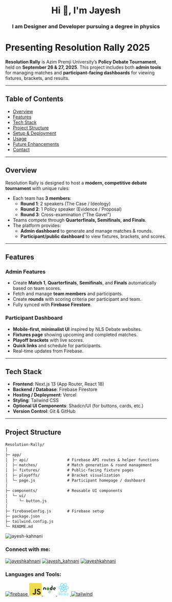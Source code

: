 <h1 align="center">Hi 👋, I'm Jayesh</h1>
<h3 align="center">I am Designer and Developer pursuing a degree in physics</h3>


# Presenting Resolution Rally 2025

**Resolution Rally** is Azim Premji University’s **Policy Debate Tournament**, held on **September 26 & 27, 2025**. This project includes both **admin tools** for managing matches and **participant-facing dashboards** for viewing fixtures, brackets, and results.

---

## Table of Contents

- [Overview](#overview)
- [Features](#features)
- [Tech Stack](#tech-stack)
- [Project Structure](#project-structure)
- [Setup & Deployment](#setup--deployment)
- [Usage](#usage)
- [Future Enhancements](#future-enhancements)
- [Contact](#contact)

---

## Overview

Resolution Rally is designed to host a **modern, competitive debate tournament** with unique rules:

- Each team has **3 members**:
  - **Round 1**: 2 speakers (The Case / Ideology)
  - **Round 2**: 1 Policy speaker (Evidence / Proposal)
  - **Round 3**: Cross-examination ("The Gavel")
- Teams compete through **Quarterfinals, Semifinals, and Finals**.
- The platform provides:
  - **Admin dashboard** to generate and manage matches & rounds.
  - **Participant/public dashboard** to view fixtures, brackets, and scores.

---

## Features

### Admin Features

- Create **Match 1**, **Quarterfinals**, **Semifinals**, and **Finals** automatically based on team scores.
- Fetch and manage **team members** and participants.
- Create **rounds** with scoring criteria per participant and team.
- Fully synced with **Firebase Firestore**.

### Participant Dashboard

- **Mobile-first, minimalist UI** inspired by NLS Debate websites.
- **Fixtures page** showing upcoming and completed matches.
- **Playoff brackets** with live scores.
- **Quick links** and schedule for participants.
- Real-time updates from Firebase.

---

## Tech Stack

- **Frontend**: Next.js 13 (App Router, React 18)
- **Backend / Database**: Firebase Firestore
- **Hosting / Deployment**: Vercel
- **Styling**: Tailwind CSS
- **Optional UI Components**: Shadcn/UI (for buttons, cards, etc.)
- **Version Control**: Git & GitHub

---

## Project Structure

```text
Resolution-Rally/
│
├─ app/
│  ├─ api/                 # Firebase API routes & helper functions
│  ├─ matches/             # Match generation & round management
│  ├─ fixtures/            # Public-facing fixture pages
│  ├─ playoffs/            # Bracket visualization
│  └─ page.js              # Participant homepage / dashboard
│
├─ components/             # Reusable UI components
│  └─ ui/
│     └─ button.js
│
├─ firebaseConfig.js       # Firebase setup
├─ package.json
├─ tailwind.config.js
└─ README.md
```

<p align="left"> <img src="https://komarev.com/ghpvc/?username=jayesh-kahnani&label=Profile%20views&color=0e75b6&style=flat" alt="jayesh-kahnani" /> </p>

<h3 align="left">Connect with me:</h3>
<p align="left">
<a href="https://linkedin.com/in/jayeshkahnani" target="blank"><img align="center" src="https://raw.githubusercontent.com/rahuldkjain/github-profile-readme-generator/master/src/images/icons/Social/linked-in-alt.svg" alt="jayeshkahnani" height="30" width="40" /></a>
<a href="https://instagram.com/jayesh_kahnani" target="blank"><img align="center" src="https://raw.githubusercontent.com/rahuldkjain/github-profile-readme-generator/master/src/images/icons/Social/instagram.svg" alt="jayesh_kahnani" height="30" width="40" /></a>
<a href="https://www.behance.net/jayeshkahnani" target="blank"><img align="center" src="https://raw.githubusercontent.com/rahuldkjain/github-profile-readme-generator/master/src/images/icons/Social/behance.svg" alt="jayeshkahnani" height="30" width="40" /></a>
</p>

<h3 align="left">Languages and Tools:</h3>
<p align="left"> <a href="https://firebase.google.com/" target="_blank" rel="noreferrer"> <img src="https://www.vectorlogo.zone/logos/firebase/firebase-icon.svg" alt="firebase" width="40" height="40"/> </a> <a href="https://developer.mozilla.org/en-US/docs/Web/JavaScript" target="_blank" rel="noreferrer"> <img src="https://raw.githubusercontent.com/devicons/devicon/master/icons/javascript/javascript-original.svg" alt="javascript" width="40" height="40"/> </a> <a href="https://nodejs.org" target="_blank" rel="noreferrer"> <img src="https://raw.githubusercontent.com/devicons/devicon/master/icons/nodejs/nodejs-original-wordmark.svg" alt="nodejs" width="40" height="40"/> </a> <a href="https://reactjs.org/" target="_blank" rel="noreferrer"> <img src="https://raw.githubusercontent.com/devicons/devicon/master/icons/react/react-original-wordmark.svg" alt="react" width="40" height="40"/> </a> <a href="https://tailwindcss.com/" target="_blank" rel="noreferrer"> <img src="https://www.vectorlogo.zone/logos/tailwindcss/tailwindcss-icon.svg" alt="tailwind" width="40" height="40"/> </a> </p>
